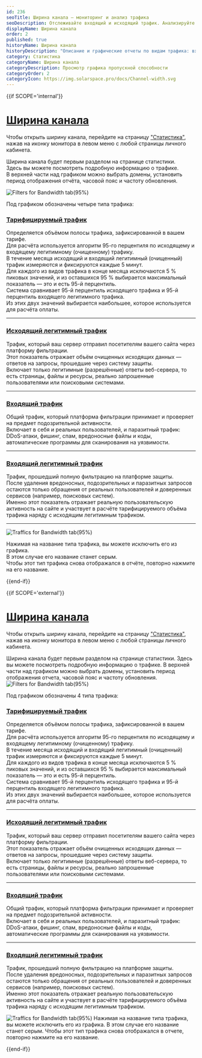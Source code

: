```yaml
---
id: 236
seoTitle: Ширина канала — мониторинг и анализ трафика
seoDescription: Отслеживайте входящий и исходящий трафик. Анализируйте графические отчеты для оптимизации работы вашего ресурса
displayName: Ширина канала
order: 2
published: true
historyName: Ширина канала
historyDescription: "Описание и графические отчеты по видам трафика: входящий, входящий легитимный, исходящий и тарифицируемый"
category: Статистика
categoryName: Ширина канала
categoryDescription: Просмотр графика пропускной способности
categoryOrder: 2
categoryIcon: https://img.solarspace.pro/docs/Channel-width.svg
---
```




{{if SCOPE='internal'}}

# [Ширина канала](bandwidth)

Чтобы открыть ширину канала, перейдите на страницу ["Статистика"]([235]), нажав на иконку монитора в левом меню с любой страницы личного кабинета.

Ширина канала будет первым разделом на странице статистики.  
Здесь вы можете посмотреть подробную информацию о трафике.  
В верхней части над графиком можно выбрать домены, установить период отображения отчёта, часовой пояс и частоту обновления.

![Filters for Bandwidth tab(95%)](https://img.solarspace.pro/docs/partners/statistics/statistics-bandwidth-full.png "Фильтры ширины канала")

Под графиком обозначены четыре типа трафика:

### [Тарифицируемый трафик](billing-traffic)
Определяется объёмом полосы трафика, зафиксированной в вашем тарифе.  
Для расчёта используется алгоритм 95-го перцентиля по исходящему и входящему легитимному (очищенному) трафику.  
В течение месяца исходящий и входящий легитимный (очищенный) трафик измеряются и фиксируются каждые 5 минут.  
Для каждого из видов трафика в конце месяца исключаются 5 % пиковых значений, и из оставшихся 95 % выбирается максимальный показатель — это и есть 95-й перцентиль.  
Система сравнивает 95-й перцентиль исходящего трафика и 95-й перцентиль входящего легитимного трафика.  
Из этих двух значений выбирается наибольшее, которое используется для расчёта оплаты.
___

### [Исходящий легитимный трафик](outgoing-legit)
Трафик, который ваш сервер отправил посетителям вашего сайта через платформу фильтрации.  
Этот показатель отражает объём очищенных исходящих данных — ответов на запросы, прошедшие через систему защиты.  
Включает только легитимные (разрешённые) ответы веб-сервера, то есть страницы, файлы и ресурсы, реально запрошенные пользователями или поисковыми системами.
___ 

### [Входящий трафик](incoming-traffic)
Общий трафик, который платформа фильтрации принимает и проверяет на предмет подозрительной активности.  
Включает в себя и реальных пользователей, и паразитный трафик: DDoS-атаки, фишинг, спам, вредоносные файлы и коды, автоматические программы для сканирования на уязвимости.
___

### [Входящий легитимный трафик](incoming-legit)
Трафик, прошедший полную фильтрацию на платформе защиты.  
После удаления вредоносных, подозрительных и паразитных запросов остаются только обращения от реальных пользователей и доверенных сервисов (например, поисковых систем).  
Именно этот показатель отражает реальную пользовательскую активность на сайте и участвует в расчёте тарифицируемого объёма трафика наряду с исходящим легитимным трафиком.
___


![Traffics for Bandwidth tab(95%)](https://img.solarspace.pro/docs/partners/statistics/statistics-bandwidth-full-2.png "Трафики ширины канала")

Нажимая на название типа трафика, вы можете исключить его из графика.  
В этом случае его название станет серым.  
Чтобы этот тип трафика снова отображался в отчёте, повторно нажмите на его название.



{{end-if}}

{{if SCOPE='external'}}

# [Ширина канала](bandwidth)

Чтобы открыть ширину канала, перейдите на страницу ["Статистика"]([235]), нажав на иконку монитора в левом меню с любой страницы личного кабинета.

Ширина канала будет первым разделом на странице статистики.
Здесь вы можете посмотреть подробную информацию о трафике. В верхней части над графиком можно выбрать домены, установить период отображения отчета, часовой пояс и частоту обновления.
![Filters for Bandwidth tab(95%)](https://img.solarspace.pro/docs/partners/statistics/statistics-bandwidth-full.png "Фильтры ширины канала")

Под графиком обозначены 4 типа трафика:

### [Тарифицируемый трафик](billing-traffic)
Определяется объёмом полосы трафика, зафиксированной в вашем тарифе.  
Для расчёта используется алгоритм 95-го перцентиля по исходящему и входящему легитимному (очищенному) трафику.  
В течение месяца исходящий и входящий легитимный (очищенный) трафик измеряются и фиксируются каждые 5 минут.  
Для каждого из видов трафика в конце месяца исключаются 5 % пиковых значений, и из оставшихся 95 % выбирается максимальный показатель — это и есть 95-й перцентиль.  
Система сравнивает 95-й перцентиль исходящего трафика и 95-й перцентиль входящего легитимного трафика.  
Из этих двух значений выбирается наибольшее, которое используется для расчёта оплаты.
___

### [Исходящий легитимный трафик](outgoing-legit)
Трафик, который ваш сервер отправил посетителям вашего сайта через платформу фильтрации.  
Этот показатель отражает объём очищенных исходящих данных — ответов на запросы, прошедшие через систему защиты.  
Включает только легитимные (разрешённые) ответы веб-сервера, то есть страницы, файлы и ресурсы, реально запрошенные пользователями или поисковыми системами.
___ 

### [Входящий трафик](incoming-traffic)
Общий трафик, который платформа фильтрации принимает и проверяет на предмет подозрительной активности.  
Включает в себя и реальных пользователей, и паразитный трафик: DDoS-атаки, фишинг, спам, вредоносные файлы и коды, автоматические программы для сканирования на уязвимости.
___

### [Входящий легитимный трафик](incoming-legit)
Трафик, прошедший полную фильтрацию на платформе защиты.  
После удаления вредоносных, подозрительных и паразитных запросов остаются только обращения от реальных пользователей и доверенных сервисов (например, поисковых систем).  
Именно этот показатель отражает реальную пользовательскую активность на сайте и участвует в расчёте тарифицируемого объёма трафика наряду с исходящим легитимным трафиком.

  ![Traffics for Bandwidth tab(95%)](https://img.solarspace.pro/docs/partners/statistics/statistics-bandwidth-full-2.png "Трафики ширины канала")
  Нажимая на название типа трафика, вы можете исключить его из графика. В этом случае его название станет серым. Чтобы этот тип трафика снова отображался в отчете, повторно нажмите на его название.

{{end-if}}